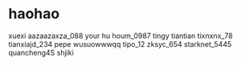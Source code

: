 # haohao
xuexi
aazaazaxza_088
your hu houm_0987
tingy
tiantian
tixnxnx_78
tianxiajd_234
pepe
wusuowwwqq
tipo_12
zksyc_654
starknet_5445
quancheng4S
shjiki
